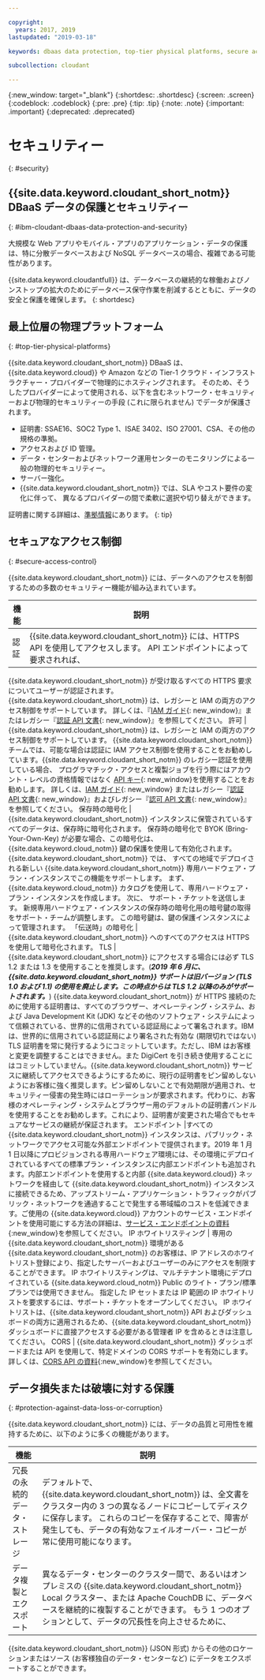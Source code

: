 ```yaml
---

copyright:
  years: 2017, 2019
lastupdated: "2019-03-18"

keywords: dbaas data protection, top-tier physical platforms, secure access control, data loss, corruption

subcollection: cloudant

---
```


{:new_window: target="_blank"}
{:shortdesc: .shortdesc}
{:screen: .screen}
{:codeblock: .codeblock}
{:pre: .pre}
{:tip: .tip}
{:note: .note}
{:important: .important}
{:deprecated: .deprecated}

<!-- Acrolinx: 2017-05-10 -->

# セキュリティー
{: #security}


## {{site.data.keyword.cloudant_short_notm}} DBaaS データの保護とセキュリティー
{: #ibm-cloudant-dbaas-data-protection-and-security}

大規模な Web アプリやモバイル・アプリのアプリケーション・データの保護は、特に分散データベースおよび NoSQL データベースの場合、複雑である可能性があります。

{{site.data.keyword.cloudantfull}} は、データベースの継続的な稼働およびノンストップの拡大のためにデータベース保守作業を削減するとともに、データの安全と保護を確保します。
{: shortdesc}

## 最上位層の物理プラットフォーム
{: #top-tier-physical-platforms}

{{site.data.keyword.cloudant_short_notm}} DBaaS は、{{site.data.keyword.cloud}} や Amazon などの
Tier-1 クラウド・インフラストラクチャー・プロバイダーで物理的にホスティングされます。
そのため、そうしたプロバイダーによって使用される、以下を含むネットワーク・セキュリティーおよび物理的セキュリティーの手段 (これに限られません) でデータが保護されます。

- 証明書: SSAE16、SOC2 Type 1、ISAE 3402、ISO 27001、CSA、その他の規格の準拠。
- アクセスおよび ID 管理。
- データ・センターおよびネットワーク運用センターのモニタリングによる一般の物理的セキュリティー。
- サーバー強化。
- {{site.data.keyword.cloudant_short_notm}} では、SLA やコスト要件の変化に伴って、
異なるプロバイダーの間で柔軟に選択や切り替えができます。

証明書に関する詳細は、[準拠情報](/docs/services/Cloudant?topic=cloudant-compliance#compliance)にあります。
{: tip}

## セキュアなアクセス制御
{: #secure-access-control}

{{site.data.keyword.cloudant_short_notm}} には、データへのアクセスを制御するための多数のセキュリティー機能が組み込まれています。

機能 | 説明
--------|------------
認証 | {{site.data.keyword.cloudant_short_notm}} には、HTTPS API を使用してアクセスします。 API エンドポイントによって要求されれば、
  {{site.data.keyword.cloudant_short_notm}} が受け取るすべての HTTPS 要求
  についてユーザーが認証されます。 {{site.data.keyword.cloudant_short_notm}} は、レガシーと IAM の両方のアクセス制御をサポートしています。 詳しくは、『[IAM ガイド](/docs/services/Cloudant?topic=cloudant-ibm-cloud-identity-and-access-management-iam-#ibm-cloud-identity-and-access-management-iam-){: new_window}』またはレガシー『[認証 API 文書](/docs/services/Cloudant?topic=cloudant-authentication#authentication){: new_window}』を参照してください。
許可 | {{site.data.keyword.cloudant_short_notm}} は、レガシーと IAM の両方のアクセス制御をサポートしています。 {{site.data.keyword.cloudant_short_notm}} チームでは、可能な場合は認証に IAM アクセス制御を使用することをお勧めしています。{{site.data.keyword.cloudant_short_notm}} のレガシー認証を使用している場合、 プログラマチック・アクセスと複製ジョブを行う際にはアカウント・レベルの資格情報ではなく [API キー](/docs/services/Cloudant?topic=cloudant-authorization#api-keys){: new_window}を使用することをお勧めします。
詳しくは、[IAM ガイド](/docs/services/Cloudant?topic=cloudant-ibm-cloud-identity-and-access-management-iam-#ibm-cloud-identity-and-access-management-iam-){: new_window} またはレガシー『[認証 API 文書](/docs/services/Cloudant?topic=cloudant-authentication#authentication){: new_window}』およびレガシー『[認可 API 文書](/docs/services/Cloudant?topic=cloudant-authorization#authorization){: new_window}』を参照してください。
保存時の暗号化 | {{site.data.keyword.cloudant_short_notm}} インスタンスに保管されているすべてのデータは、保存時に暗号化されます。 保存時の暗号化で BYOK (Bring-Your-Own-Key) が必要な場合、この暗号化は、{{site.data.keyword.cloud_notm}} 鍵の保護を使用して有効化されます。 {{site.data.keyword.cloudant_short_notm}} では、
すべての地域でデプロイされる新しい {{site.data.keyword.cloudant_short_notm}} 専用ハードウェア・プラン・インスタンスでこの機能をサポートします。 まず、{{site.data.keyword.cloud_notm}} カタログを使用して、専用ハードウェア・プラン・インスタンスを作成します。 次に、
サポート・チケットを送信します。 新規専用ハードウェア・インスタンスの保存時の暗号化用の暗号鍵の取得をサポート・チームが調整します。
この暗号鍵は、鍵の保護インスタンスによって管理されます。
「伝送時」の暗号化 | {{site.data.keyword.cloudant_short_notm}} へのすべてのアクセスは HTTPS を使用して暗号化されます。
TLS | {{site.data.keyword.cloudant_short_notm}} にアクセスする場合には必ず TLS 1.2 または 1.3 を使用することを推奨します。(***2019 年 6 月に、{{site.data.keyword.cloudant_short_notm}} サポートは旧バージョン (TLS 1.0 および 1.1) の使用を廃止します。この時点からは TLS 1.2 以降のみがサポートされます。***) {{site.data.keyword.cloudant_short_notm}} が HTTPS 接続のために使用する証明書は、すべてのブラウザー、オペレーティング・システム、および Java Development Kit (JDK) などその他のソフトウェア・システムによって信頼されている、世界的に信用されている認証局によって署名されます。IBM は、世界的に信用されている認証局により署名された有効な (期限切れではない) TLS 証明書を常に発行するようにコミットしています。ただし、IBM はお客様と変更を調整することはできません。また DigiCert を引き続き使用することにはコミットしていません。{{site.data.keyword.cloudant_short_notm}} サービスに継続してアクセスできるようにするために、現行の証明書をピン留めしないようにお客様に強く推奨します。ピン留めしないことで有効期限が適用され、セキュリティー侵害の発生時にはローテーションが要求されます。代わりに、お客様のオペレーティング・システムとブラウザー用のデフォルトの証明書バンドルを使用することをお勧めします。これにより、証明書が変更された場合でもセキュアなサービスの継続が保証されます。
エンドポイント |すべての {{site.data.keyword.cloudant_short_notm}} インスタンスは、パブリック・ネットワークでアクセス可能な外部エンドポイントで提供されます。2019 年 1 月 1 日以降にプロビジョンされる専用ハードウェア環境には、その環境にデプロイされているすべての標準プラン・インスタンスに内部エンドポイントも追加されます。内部エンドポイントを使用すると内部 {{site.data.keyword.cloud}} ネットワークを経由して {{site.data.keyword.cloudant_short_notm}} インスタンスに接続できるため、アップストリーム・アプリケーション・トラフィックがパブリック・ネットワークを通過することで発生する帯域幅のコストを低減できます。ご使用の {{site.data.keyword.cloud}} アカウントのサービス・エンドポイントを使用可能にする方法の詳細は、[サービス・エンドポイントの資料](https://cloud.ibm.com/docs/services/service-endpoint/getting-started.html#about){:new_window}を参照してください。
IP ホワイトリスティング | 専用の {{site.data.keyword.cloudant_short_notm}} 環境がある {{site.data.keyword.cloudant_short_notm}} のお客様は、IP アドレスのホワイトリスト登録により、指定したサーバーおよびユーザーのみにアクセスを制限することができます。 IP ホワイトリスティングは、マルチテナント環境にデプロイされている {{site.data.keyword.cloud_notm}} Public のライト・プラン/標準プランでは使用できません。 指定した IP セットまたは IP 範囲の IP ホワイトリストを要求するには、サポート・チケットをオープンしてください。 IP ホワイトリストは、{{site.data.keyword.cloudant_short_notm}} API およびダッシュボードの両方に適用されるため、{{site.data.keyword.cloudant_short_notm}} ダッシュボードに直接アクセスする必要がある管理者 IP を含めるときは注意してください。 
CORS | {{site.data.keyword.cloudant_short_notm}} ダッシュボードまたは API を使用して、特定ドメインの CORS サポートを有効にします。 詳しくは、[CORS API の資料](/docs/services/Cloudant?topic=cloudant-cors#cors){:new_window}を参照してください。

<!--
> **Note**: Your data is visible to the {{site.data.keyword.cloudant_short_notm}} 
> worldwide team. If you don’t 
> want our team to see your data, encrypt it before sending it to 
> {{site.data.keyword.IBM_notm}}, and avoid leaking 
> data into your document `_id` and any attachment file names. In addition, 
> when you send personal data, you must use HTTPS to ensure that it is sent securely. 
> HTTP is no longer supported.  

> **Warning**: You are responsible for verifying that 
> {{site.data.keyword.cloudant_short_notm}} can be used to store 
> your data. You must also make sure that your data does not violate applicable 
> data protection laws or any regulations that require security measures 
> beyond those specified in the {{site.data.keyword.cloudant_short_notm}} 
> system requirements and {{site.data.keyword.cloud_notm}} Services terms. You must 
> verify that the security requirements are appropriate for any personal data 
> that is processed. If you are unsure, or intend to store data that is 
> beyond the scope of the {{site.data.keyword.cloudant_short_notm}} terms and conditions, 
> you must get approval from {{site.data.keyword.IBM_notm}} to ensure that it is 
> appropriate for {{site.data.keyword.cloudant_short_notm}} to store your data.
-->

## データ損失または破壊に対する保護
{: #protection-against-data-loss-or-corruption}

{{site.data.keyword.cloudant_short_notm}} には、データの品質と可用性を維持するために、以下のように多くの機能があります。

機能 | 説明
--------|------------
冗長の永続的データ・ストレージ | デフォルトで、 {{site.data.keyword.cloudant_short_notm}} は、全文書をクラスター内の 3 つの異なるノードにコピーしてディスクに保存します。 これらのコピーを保存することで、障害が発生しても、データの有効なフェイルオーバー・コピーが常に使用可能になります。
データ複製とエクスポート | 異なるデータ・センターのクラスター間で、あるいはオンプレミスの {{site.data.keyword.cloudant_short_notm}} Local クラスター、または Apache CouchDB に、データベースを継続的に複製することができます。 もう 1 つのオプションとして、データの冗長性を向上させるために、
  {{site.data.keyword.cloudant_short_notm}} (JSON 形式)
  からその他のロケーションまたはソース (お客様独自のデータ・センターなど)
  にデータをエクスポートすることができます。
